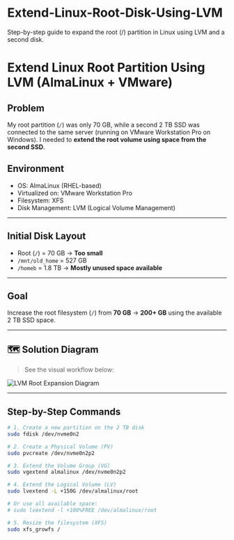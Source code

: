# Extend-Linux-Root-Disk-Using-LVM
Step-by-step guide to expand the root (/) partition in Linux using LVM and a second disk.

# Extend Linux Root Partition Using LVM (AlmaLinux + VMware)

##  Problem

My root partition (`/`) was only 70 GB, while a second 2 TB SSD was connected to the same server 
(running on VMware Workstation Pro on Windows). I needed to **extend the root volume using space from the second SSD**.

##  Environment
- OS: AlmaLinux (RHEL-based)
- Virtualized on: VMware Workstation Pro
- Filesystem: XFS
- Disk Management: LVM (Logical Volume Management)

---

##  Initial Disk Layout

- Root (`/`) = 70 GB → **Too small**
- `/mnt/old_home` = 527 GB
- `/homeb` = 1.8 TB → **Mostly unused space available**

---

##  Goal

Increase the root filesystem (`/`) from **70 GB** → **200+ GB** using the available 2 TB SSD space.

---

## 🗺 Solution Diagram

>  See the visual workflow below:

![LVM Root Expansion Diagram](./lvm-extension-diagram.png)

---

##  Step-by-Step Commands

```bash
# 1. Create a new partition on the 2 TB disk
sudo fdisk /dev/nvme0n2

# 2. Create a Physical Volume (PV)
sudo pvcreate /dev/nvme0n2p2

# 3. Extend the Volume Group (VG)
sudo vgextend almalinux /dev/nvme0n2p2

# 4. Extend the Logical Volume (LV)
sudo lvextend -L +150G /dev/almalinux/root

# Or use all available space:
# sudo lvextend -l +100%FREE /dev/almalinux/root

# 5. Resize the filesystem (XFS)
sudo xfs_growfs /
